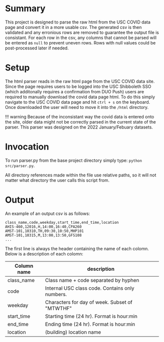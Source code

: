 # Summary

This project is designed to parse the raw html from the USC COVID data page and convert it in a more usable csv. The generated csv is then validated and any erronious rows are removed to guarantee the output file is consistant. For each row in the csv, any columns that cannot be parsed will be entered as `null` to prevent uneven rows. Rows with null values could be post-processed later if needed. 

# Setup

The html parser reads in the raw html page from the USC COVID data site. Since the page requires users to be logged into the USC Shibboleth SSO (which additonally requires a confirmation from DUO Push) users are required to manually download the covid data page html. To do this simply navigate to the USC COVID data page and hit `ctrl + s` on the keyboard. Once downloaded the user will need to move it into the `/html` directory.  

!!! warning
    Because of the inconsistant way the covid data is entered onto the site, older data might not be correctly parsed in the current state of the parser. This parser was designed on the 2022 January/Febuary datasets.

# Invocation

To run parser.py from the base project directory simply type: `python src/parser.py`. 

All directory references made within the file use relative paths, so it will not matter what directory the user calls this script from. 

# Output 

An example of an output csv is as follows:

```
class_name,code,weekday,start_time,end_time,location
AHIS-460,12016,H,14:00,16:40,CPA260
AMST-101,10310,TH,09:30,10:50,MHP101
AMST-101,10315,M,13:00,13:50,GFS108
...
```

The first line is always the header containing the name of each colomn. Below is a description of each colomn: 

| Column name | description                                     |
| ----------- | ----------------------------------------------- | 
| class_name  | Class name + code separated by hyphen           | 
| code        | Internal USC class code. Contains only numbers. |
| weekday     | Characters for day of week. Subset of "MTWTHF"  |
| start_time  | Starting time (24 hr). Format is hour:min       |
| end_time    | Ending time (24 hr). Format is hour:min         |
| location    | (building) location name                        |
